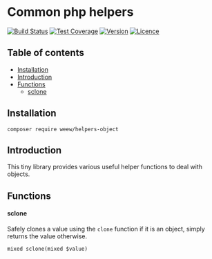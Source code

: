 # Common php helpers

[![Build Status](https://img.shields.io/travis/weew/helpers-object.svg)](https://travis-ci.org/weew/helpers-object)
[![Test Coverage](https://img.shields.io/coveralls/weew/helpers-object.svg)](https://coveralls.io/github/weew/helpers-object)
[![Version](https://img.shields.io/packagist/v/weew/helpers-object.svg)](https://packagist.org/packages/weew/helpers-object)
[![Licence](https://img.shields.io/packagist/l/weew/helpers-object.svg)](https://packagist.org/packages/weew/helpers-object)

## Table of contents

- [Installation](#installation)
- [Introduction](#introduction)
- [Functions](#functions)
    - [sclone](#sclone)

## Installation

`composer require weew/helpers-object`

## Introduction

This tiny library provides various useful helper functions to deal with objects.

## Functions

#### sclone

Safely clones a value using the `clone` function if it is an object, simply returns the value otherwise.

`mixed sclone(mixed $value)`
